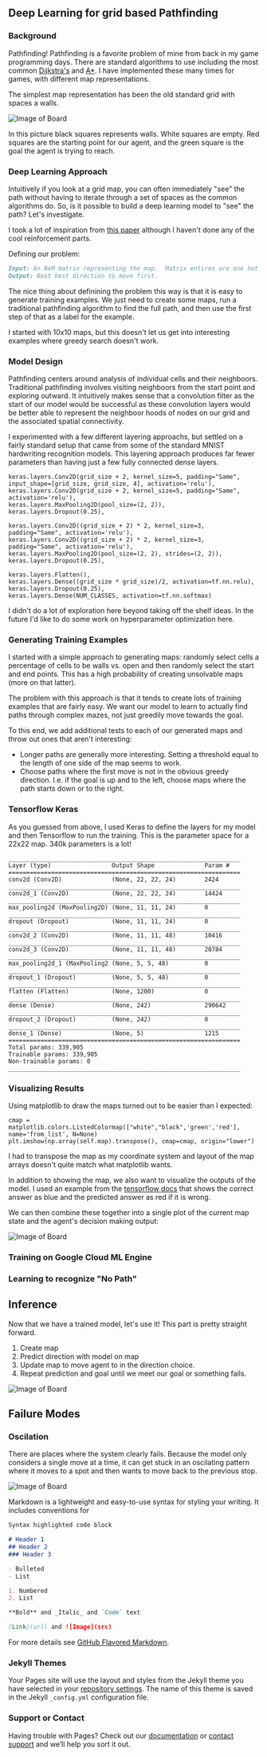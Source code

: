 ## Deep Learning for grid based Pathfinding


### Background

Pathfinding!  Pathfinding is a favorite problem of mine from back in my game programming days.  There are standard algorithms to use including the most common [Dijkstra's](https://en.wikipedia.org/wiki/Dijkstra%27s_algorithm) and [A*](https://en.wikipedia.org/wiki/A*_search_algorithm).  I have implemented these many times for games, with different map representations.

The simplest map representation has been the old standard grid with spaces a walls.

![Image of Board](/docimg/fullpath.gif)

In this picture black squares represents walls.  White squares are empty.  Red squares are the starting point for our agent, and the green square is the goal the agent is trying to reach.

### Deep Learning Approach

Intuitively if you look at a grid map, you can often immediately "see" the path without having to iterate through a set of spaces as the common algorithms do.  So, is it possible to build a deep learning model to "see" the path?  Let's investigate.

I took a lot of inspiration from [this paper](https://www.sciencedirect.com/science/article/pii/S1877050918300553) although I haven't done any of the cool reinforcement parts.

Defining our problem:

```markdown
Input: An NxM matrix representing the map.  Matrix entires are one hot vectors indicating empty, wall, agent, or goal.
Output: Best best direction to move first.
```

The nice thing about definining the problem this way is that it is easy to generate training examples.  We just need to create some maps, run a traditional pathfinding algorithm to find the full path, and then use the first step of that as a label for the example.

I started with 10x10 maps, but this doesn't let us get into interesting examples where greedy search doesn't work.

### Model Design

Pathfinding centers around analysis of individual cells and their neighboors.  Traditional pathfinding involves visiting neighboors from the start point and exploring outward.  It intuitively makes sense that a convolution filter as the start of our model would be successful as these convolution layers would be better able to represent the neighboor hoods of nodes on our grid and the associated spatial connectivity.

I experimented with a few different layering approachs, but settled on a fairly standard setup that came from some of the standard MNIST hardwriting recognition models.  This layering approach produces far fewer parameters than having just a few fully connected dense layers.

```
keras.layers.Conv2D(grid_size + 2, kernel_size=5, padding="Same", input_shape=[grid_size, grid_size, 4], activation='relu'),
keras.layers.Conv2D(grid_size + 2, kernel_size=5, padding="Same", activation='relu'),
keras.layers.MaxPooling2D(pool_size=(2, 2)),
keras.layers.Dropout(0.25),

keras.layers.Conv2D((grid_size + 2) * 2, kernel_size=3, padding="Same", activation='relu'),
keras.layers.Conv2D((grid_size + 2) * 2, kernel_size=3, padding="Same", activation='relu'),
keras.layers.MaxPooling2D(pool_size=(2, 2), strides=(2, 2)),
keras.layers.Dropout(0.25),

keras.layers.Flatten(),
keras.layers.Dense((grid_size * grid_size)/2, activation=tf.nn.relu),
keras.layers.Dropout(0.25), 
keras.layers.Dense(NUM_CLASSES, activation=tf.nn.softmax)
```

I didn't do a lot of exploration here beyond taking off the shelf ideas.  In the future I'd like to do some work on hyperparameter optimization here.

### Generating Training Examples

I started with a simple approach to generating maps: randomly select cells a percentage of cells to be walls vs. open and then randomly select the start and end points.  This has a high probability of creating unsolvable maps (more on that latter).  

The problem with this approach is that it tends to create lots of training examples that are fairly easy.  We want our model to learn to actually find paths through complex mazes, not just greedily move towards the goal. 

To this end, we add additional tests to each of our generated maps and throw out ones that aren't interesting:
- Longer paths are generally more interesting.  Setting a threshold equal to the length of one side of the map seems to work.
- Choose paths where the first move is not in the obvious greedy direction.  I.e. if the goal is up and to the left, choose maps where the path starts down or to the right.

### Tensorflow Keras 

As you guessed from above, I used Keras to define the layers for my model and then Tensorflow to run the training.
This is the parameter space for a 22x22 map.  340k parameters is a lot!

```
_________________________________________________________________
Layer (type)                 Output Shape              Param #
=================================================================
conv2d (Conv2D)              (None, 22, 22, 24)        2424
_________________________________________________________________
conv2d_1 (Conv2D)            (None, 22, 22, 24)        14424
_________________________________________________________________
max_pooling2d (MaxPooling2D) (None, 11, 11, 24)        0
_________________________________________________________________
dropout (Dropout)            (None, 11, 11, 24)        0
_________________________________________________________________
conv2d_2 (Conv2D)            (None, 11, 11, 48)        10416
_________________________________________________________________
conv2d_3 (Conv2D)            (None, 11, 11, 48)        20784
_________________________________________________________________
max_pooling2d_1 (MaxPooling2 (None, 5, 5, 48)          0
_________________________________________________________________
dropout_1 (Dropout)          (None, 5, 5, 48)          0
_________________________________________________________________
flatten (Flatten)            (None, 1200)              0
_________________________________________________________________
dense (Dense)                (None, 242)               290642
_________________________________________________________________
dropout_2 (Dropout)          (None, 242)               0
_________________________________________________________________
dense_1 (Dense)              (None, 5)                 1215
=================================================================
Total params: 339,905
Trainable params: 339,905
Non-trainable params: 0
_________________________________________________________________
```

### Visualizing Results

Using matplotlib to draw the maps turned out to be easier than I expected:

```
cmap = matplotlib.colors.ListedColormap(["white","black",'green','red'], name='from_list', N=None)
plt.imshow(np.array(self.map).transpose(), cmap=cmap, origin="lower")
```
I had to transpose the map as my coordinate system and layout of the map arrays doesn't quite match what matplotlib wants.

In addition to showing the map, we also want to visualize the outputs of the model.  I used an example from the [tensorflow docs](https://www.tensorflow.org/tutorials/keras/basic_classification) that shows the correct answer as blue and the predicted answer as red if it is wrong.

We can then combine these together into a single plot of the current map state and the agent's decision making output:

![Image of Board](/docimg/mapandprediction.png)

### Training on Google Cloud ML Engine

### Learning to recognize "No Path" 

## Inference

Now that we have a trained model, let's use it!  This part is pretty straight forward.

1.  Create map
2.  Predict direction with model on map
3.  Update map to move agent to in the direction choice.
4.  Repeat prediction and goal until we meet our goal or something fails.

![Image of Board](/docimg/fullpath2.gif)

## Failure Modes

### Oscilation

There are places where the system clearly fails. Because the model only considers a single move at a time, it can get stuck in an oscilating pattern where it moves to a spot and then wants to move back to the previous stop.

![Image of Board](/docimg/oscilate.gif)

Markdown is a lightweight and easy-to-use syntax for styling your writing. It includes conventions for

```markdown
Syntax highlighted code block

# Header 1
## Header 2
### Header 3

- Bulleted
- List

1. Numbered
2. List

**Bold** and _Italic_ and `Code` text

[Link](url) and ![Image](src)
```

For more details see [GitHub Flavored Markdown](https://guides.github.com/features/mastering-markdown/).

### Jekyll Themes

Your Pages site will use the layout and styles from the Jekyll theme you have selected in your [repository settings](https://github.com/tstanis/learn_map/settings). The name of this theme is saved in the Jekyll `_config.yml` configuration file.

### Support or Contact

Having trouble with Pages? Check out our [documentation](https://help.github.com/categories/github-pages-basics/) or [contact support](https://github.com/contact) and we’ll help you sort it out.
